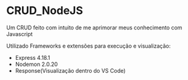 # CRUD_NodeJS

<p>Um CRUD feito com intuito de me aprimorar meus conhecimento com Javascript</p>
<p>Utilizado Frameworks e extensões para execução e visualização:</p>
<ul>
  <li>Express 4.18.1</li>
  <li>Nodemon 2.0.20</li>
  <li>Response(Visualização dentro do VS Code)</li>
</ul>
